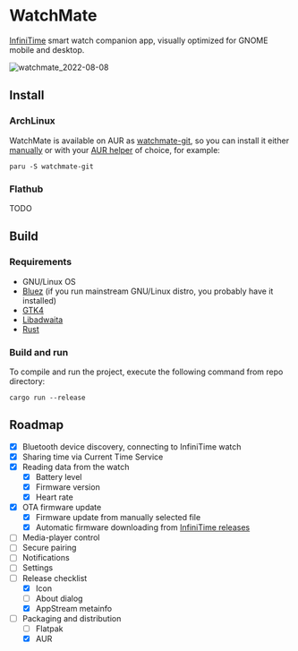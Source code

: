 # WatchMate

[InfiniTime](https://github.com/InfiniTimeOrg/InfiniTime/) smart watch companion app, visually optimized for GNOME mobile and desktop.

![watchmate_2022-08-08](/uploads/9fafad857ab2cb6fffa2b9ab47d9a187/watchmate_2022-08-08.png)

## Install

### ArchLinux

WatchMate is available on AUR as [watchmate-git](https://aur.archlinux.org/packages/watchmate-git), so you can install it either [manually](https://wiki.archlinux.org/title/Arch_User_Repository#Installing_and_upgrading_packages) or with your [AUR helper](https://wiki.archlinux.org/title/AUR_helpers) of choice, for example:

```
paru -S watchmate-git
```

### Flathub

TODO

## Build

### Requirements

- GNU/Linux OS
- [Bluez](http://www.bluez.org/download/) (if you run mainstream GNU/Linux distro, you probably have it installed)
- [GTK4](https://gtk-rs.org/gtk4-rs/stable/latest/book/installation_linux.html)
- [Libadwaita](https://gtk-rs.org/gtk4-rs/stable/latest/book/libadwaita.html#linux)
- [Rust](https://www.rust-lang.org/tools/install)

### Build and run

To compile and run the project, execute the following command from repo directory:

```
cargo run --release
```

## Roadmap

- [x] Bluetooth device discovery, connecting to InfiniTime watch
- [x] Sharing time via Current Time Service
- [x] Reading data from the watch
    - [x] Battery level
    - [x] Firmware version
    - [x] Heart rate
- [x] OTA firmware update
    - [x] Firmware update from manually selected file
    - [x] Automatic firmware downloading from [InfiniTime releases](https://github.com/InfiniTimeOrg/InfiniTime/releases)
- [ ] Media-player control
- [ ] Secure pairing
- [ ] Notifications
- [ ] Settings
- [ ] Release checklist
    - [x] Icon
    - [ ] About dialog
    - [x] AppStream metainfo
- [ ] Packaging and distribution
    - [ ] Flatpak
    - [x] AUR
